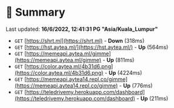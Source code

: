 # 📖 Summary
Last updated: **16/6/2022, 12:41:31 PG "Asia/Kuala_Lumpur"**

- `GET` [https://shrt.ml](https://shrt.ml) - **Down** (318ms)
- `GET` [https://hst.aytea.ml/](https://hst.aytea.ml/) - **Up** (564ms)
- `GET` [https://memeapi.aytea.ml/gimme](https://memeapi.aytea.ml/gimme) - **Up** (811ms)
- `GET` [https://color.aytea.ml/4b31d6.png](https://color.aytea.ml/4b31d6.png) - **Up** (4224ms)
- `GET` [https://memeapi.aytea14.repl.co/gimme](https://memeapi.aytea14.repl.co/gimme) - **Up** (776ms)
- `GET` [https://teledrivemy.herokuapp.com/dashboard](https://teledrivemy.herokuapp.com/dashboard) - **Up** (211ms)
